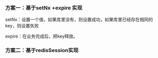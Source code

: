 ### 方案一：基于setNx +expire 实现

setNx：设置一个值，如果库里没有，则设置成功，如果库里已经存在相同的key，则设置失败

expire：在业务完成后，把key释放。



### 方案二：基于redisSession实现

